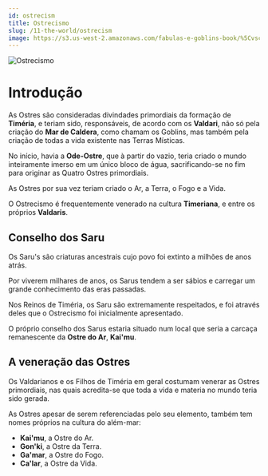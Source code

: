 ```yaml
---
id: ostrecism
title: Ostrecismo
slug: /11-the-world/ostrecism
image: https://s3.us-west-2.amazonaws.com/fabulas-e-goblins-book/%5Cvscode%5C499c52e3-c2c0-417d-b7fb-343264041a2b.jpg
---
```


![Ostrecismo](https://s3.us-west-2.amazonaws.com/fabulas-e-goblins-book/%5Cvscode%5C1b8d7307-9391-4c49-8030-9ee228c4b9be.jpg)

# Introdução

As Ostres são consideradas divindades primordiais da formação de **Timéria**, e teriam sido, responsáveis, de acordo com os **Valdari**, não só pela criação do **Mar de Caldera**, como chamam os Goblins, mas também pela criação de todas a vida existente nas Terras Místicas.

No início, havia a **Ode-Ostre**, que à partir do vazio, teria criado o mundo inteiramente imerso em um único bloco de água, sacrificando-se no fim para originar as Quatro Ostres primordiais.

As Ostres por sua vez teriam criado o Ar, a Terra, o Fogo e a Vida.

O Ostrecismo é frequentemente venerado na cultura **Timeriana**, e entre os próprios **Valdaris**.

## Conselho dos Saru

Os Saru's são criaturas ancestrais cujo povo foi extinto a milhões de anos atrás.

Por viverem milhares de anos, os Sarus tendem a ser sábios e carregar um grande conhecimento das eras passadas.

Nos Reinos de Timéria, os Saru são extremamente respeitados, e foi através deles que o Ostrecismo foi inicialmente apresentado.

O próprio conselho dos Sarus estaria situado num local que seria a carcaça remanescente da **Ostre do Ar**, **Kai'mu**.

## A veneração das Ostres

Os Valdarianos e os Filhos de Timéria em geral costumam venerar as Ostres primordiais, nas quais acredita-se que toda a vida e materia no mundo teria  sido gerada.

As Ostres apesar de serem referenciadas pelo seu elemento, também tem nomes próprios na cultura do além-mar:

- **Kai'mu**, a Ostre do Ar.
- **Gon'ki**, a Ostre da Terra.
- **Ga'mar**, a Ostre do Fogo.
- **Ca'lar**, a Ostre da Vida.